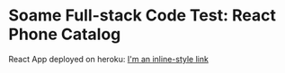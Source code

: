 # Soame Full-stack Code Test: React Phone Catalog
React App deployed on heroku: [I'm an inline-style link](https://soameephonecatalog.herokuapp.com/)
